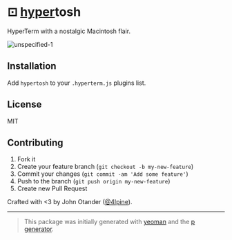 # ⊡ [hyper](https://hyperterm.org/)tosh

HyperTerm with a nostalgic Macintosh flair.

![unspecified-1](https://cloud.githubusercontent.com/assets/1424573/18689874/9c0a00d6-7f48-11e6-9ec3-698e2a7d51ef.png)

## Installation

Add `hypertosh` to your `.hyperterm.js` plugins list.

## License

MIT

## Contributing

1. Fork it
2. Create your feature branch (`git checkout -b my-new-feature`)
3. Commit your changes (`git commit -am 'Add some feature'`)
4. Push to the branch (`git push origin my-new-feature`)
5. Create new Pull Request

Crafted with <3 by John Otander ([@4lpine](https://twitter.com/4lpine)).

***

> This package was initially generated with [yeoman](http://yeoman.io) and the [p generator](https://github.com/johnotander/generator-p.git).
